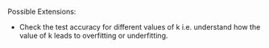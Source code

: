 Possible Extensions:
* Check the test accuracy for different values of k i.e. understand how the value of k leads to overfitting or underfitting.
